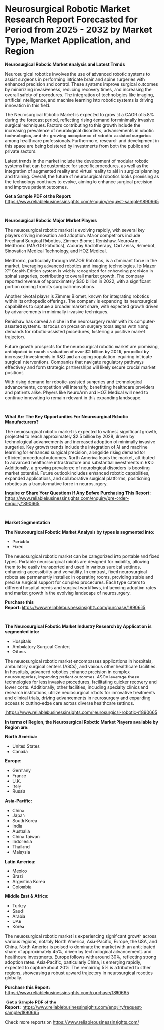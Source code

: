 <p><h1>Neurosurgical Robotic Market Research Report Forecasted for Period from 2025 -  2032 by Market Type, Market Application, and Region</h1></p><p><strong>Neurosurgical Robotic Market Analysis and Latest Trends</strong></p>
<p><p>Neurosurgical robotics involves the use of advanced robotic systems to assist surgeons in performing intricate brain and spine surgeries with enhanced precision and control. These systems improve surgical outcomes by minimizing invasiveness, reducing recovery times, and increasing the overall safety of procedures. The integration of technologies like imaging, artificial intelligence, and machine learning into robotic systems is driving innovation in this field.</p><p>The Neurosurgical Robotic Market is expected to grow at a CAGR of 5.8% during the forecast period, reflecting rising demand for minimally invasive surgical techniques. Factors contributing to this growth include the increasing prevalence of neurological disorders, advancements in robotic technologies, and the growing acceptance of robotic-assisted surgeries among healthcare professionals. Furthermore, research and development in this space are being bolstered by investments from both the public and private sectors.</p><p>Latest trends in the market include the development of modular robotic systems that can be customized for specific procedures, as well as the integration of augmented reality and virtual reality to aid in surgical planning and training. Overall, the future of neurosurgical robotics looks promising as the technology continues to evolve, aiming to enhance surgical precision and improve patient outcomes.</p></p>
<p><strong>Get a Sample PDF of the Report:&nbsp;</strong> <a href="https://www.reliablebusinessinsights.com/enquiry/request-sample/1890665?utm_campaign=3090&utm_medium=2&utm_source=Github&utm_content=ia&utm_term=05032025&utm_id=neurosurgical-robotic">https://www.reliablebusinessinsights.com/enquiry/request-sample/1890665</a></p>
<p>&nbsp;</p>
<p><strong>Neurosurgical Robotic Major Market Players</strong></p>
<p><p>The neurosurgical robotic market is evolving rapidly, with several key players driving innovation and adoption. Major competitors include Freehand Surgical Robotics, Zimmer Biomet, Renishaw, NeuroArm, Medtronic (MAZOR Robotics), Accuray Radiotherapy, Carl Zeiss, Remebot, Sinovation Medical Technology, and HOZ Medical.</p><p>Medtronic, particularly through MAZOR Robotics, is a dominant force in the market, leveraging advanced robotics and imaging technologies. Its Mazor X™ Stealth Edition system is widely recognized for enhancing precision in spinal surgeries, contributing to overall market growth. The company reported revenue of approximately $30 billion in 2022, with a significant portion coming from its surgical innovations.</p><p>Another pivotal player is Zimmer Biomet, known for integrating robotics within its orthopedic offerings. The company is expanding its neurosurgical capabilities to capture a broader market share, with expected growth driven by advancements in minimally invasive techniques.</p><p>Renishaw has carved a niche in the neurosurgery realm with its computer-assisted systems. Its focus on precision surgery tools aligns with rising demands for robotic-assisted procedures, fostering a positive market trajectory.</p><p>Future growth prospects for the neurosurgical robotic market are promising, anticipated to reach a valuation of over $2 billion by 2025, propelled by increased investments in R&D and an aging population requiring intricate surgical interventions. Companies that navigate regulatory pathways effectively and form strategic partnerships will likely secure crucial market positions.</p><p>With rising demand for robotic-assisted surgeries and technological advancements, competition will intensify, benefitting healthcare providers and patients alike. Players like NeuroArm and HOZ Medical will need to continue innovating to remain relevant in this expanding landscape.</p></p>
<p>&nbsp;</p>
<p><strong>What Are The Key Opportunities For Neurosurgical Robotic Manufacturers?</strong></p>
<p><p>The neurosurgical robotic market is expected to witness significant growth, projected to reach approximately $2.5 billion by 2028, driven by technological advancements and increased adoption of minimally invasive surgeries. Key growth trends include the integration of AI and machine learning for enhanced surgical precision, alongside rising demand for efficient procedural outcomes. North America leads the market, attributed to advanced healthcare infrastructure and substantial investments in R&D. Additionally, a growing prevalence of neurological disorders is boosting market potential. Future outlook includes enhanced robotic capabilities, expanded applications, and collaborative surgical platforms, positioning robotics as a transformative force in neurosurgery.</p></p>
<p><strong>Inquire or Share Your Questions If Any Before Purchasing This Report:</strong> <a href="https://www.reliablebusinessinsights.com/enquiry/pre-order-enquiry/1890665?utm_campaign=3090&utm_medium=2&utm_source=Github&utm_content=ia&utm_term=05032025&utm_id=neurosurgical-robotic">https://www.reliablebusinessinsights.com/enquiry/pre-order-enquiry/1890665</a></p>
<p>&nbsp;</p>
<p><strong>Market Segmentation</strong></p>
<p><strong>The Neurosurgical Robotic Market Analysis by types is segmented into:</strong></p>
<p><ul><li>Portable</li><li>Fixed</li></ul></p>
<p><p>The neurosurgical robotic market can be categorized into portable and fixed types. Portable neurosurgical robots are designed for mobility, allowing them to be easily transported and used in various surgical settings, enhancing accessibility and versatility. In contrast, fixed neurosurgical robots are permanently installed in operating rooms, providing stable and precise surgical support for complex procedures. Each type caters to different hospital needs and surgical workflows, influencing adoption rates and market growth in the evolving landscape of neurosurgery.</p></p>
<p><strong>Purchase this Report:&nbsp;</strong><a href="https://www.reliablebusinessinsights.com/purchase/1890665?utm_campaign=3090&utm_medium=2&utm_source=Github&utm_content=ia&utm_term=05032025&utm_id=neurosurgical-robotic">https://www.reliablebusinessinsights.com/purchase/1890665</a></p>
<p>&nbsp;</p>
<p><strong>The Neurosurgical Robotic Market Industry Research by Application is segmented into:</strong></p>
<p><ul><li>Hospitals</li><li>Ambulatory Surgical Centers</li><li>Others</li></ul></p>
<p><p>The neurosurgical robotic market encompasses applications in hospitals, ambulatory surgical centers (ASCs), and various other healthcare facilities. In hospitals, advanced robotics enhance precision in complex neurosurgeries, improving patient outcomes. ASCs leverage these technologies for less invasive procedures, facilitating quicker recovery and lower costs. Additionally, other facilities, including specialty clinics and research institutions, utilize neurosurgical robots for innovative treatments and clinical trials, driving advancements in neurosurgery and expanding access to cutting-edge care across diverse healthcare settings.</p></p>
<p><a href="https://www.reliablebusinessinsights.com/neurosurgical-robotic-r1890665?utm_campaign=3090&utm_medium=2&utm_source=Github&utm_content=ia&utm_term=05032025&utm_id=neurosurgical-robotic">&nbsp;https://www.reliablebusinessinsights.com/neurosurgical-robotic-r1890665</a></p>
<p><strong>In terms of Region, the Neurosurgical Robotic Market Players available by Region are:</strong></p>
<p>
    <p> <strong> North America: </strong>
        <ul>
            <li>United States</li>
            <li>Canada</li>
        </ul>
        </p> 
    <p> <strong> Europe: </strong>
        <ul>
            <li>Germany</li>
            <li>France</li>
            <li>U.K.</li>
            <li>Italy</li>
            <li>Russia</li>
        </ul>
        </p> 
    <p> <strong> Asia-Pacific: </strong>
        <ul>
            <li>China</li>
            <li>Japan</li>
            <li>South Korea</li>
            <li>India</li>
            <li>Australia</li>
            <li>China Taiwan</li>
            <li>Indonesia</li>
            <li>Thailand</li>
            <li>Malaysia</li>
        </ul>
        </p> 
    <p> <strong> Latin America: </strong>
        <ul>
            <li>Mexico</li>
            <li>Brazil</li>
            <li>Argentina Korea</li>
            <li>Colombia</li>
        </ul>
        </p> 
    <p> <strong> Middle East & Africa: </strong>
        <ul>
            <li>Turkey</li>
            <li>Saudi</li>
            <li>Arabia</li>
            <li>UAE</li>
            <li>Korea</li>
        </ul>
    </p>
    </p>
<p><p>The neurosurgical robotic market is experiencing significant growth across various regions, notably North America, Asia-Pacific, Europe, the USA, and China. North America is poised to dominate the market with an anticipated share of approximately 45%, driven by technological advancements and healthcare investments. Europe follows with around 30%, reflecting strong adoption rates. Asia-Pacific, particularly China, is emerging rapidly, expected to capture about 20%. The remaining 5% is attributed to other regions, showcasing a robust upward trajectory in neurosurgical robotics globally.</p></p>
<p><strong>Purchase this Report: </strong><a href="https://www.reliablebusinessinsights.com/purchase/1890665?utm_campaign=3090&utm_medium=2&utm_source=Github&utm_content=ia&utm_term=05032025&utm_id=neurosurgical-robotic">https://www.reliablebusinessinsights.com/purchase/1890665</a></p>
<p>&nbsp;<strong>Get a Sample PDF of the Report:&nbsp;&nbsp;</strong><a href="https://www.reliablebusinessinsights.com/enquiry/request-sample/1890665?utm_campaign=3090&utm_medium=2&utm_source=Github&utm_content=ia&utm_term=05032025&utm_id=neurosurgical-robotic">https://www.reliablebusinessinsights.com/enquiry/request-sample/1890665</a></p>
<p><strong></strong></p>
<p>Check more reports on <a href="https://www.reliablebusinessinsights.com/?utm_campaign=3090&utm_medium=2&utm_source=Github&utm_content=ia&utm_term=05032025&utm_id=neurosurgical-robotic">https://www.reliablebusinessinsights.com/</a></p>